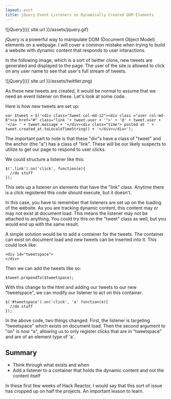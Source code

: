 ```yaml
---
layout: post
title: jQuery Event Listeners on Dynamically Created DOM Elements
---
```


![jQuery]({{ site.url }}/assets/jquery.gif)

jQuery is a powerful way to manipulate DOM (Document Object Model) elements on a webpage.  I will cover a common mistake when trying to build a website with dynamic content that responds to user interactions.  

In the following image, which is a sort of twitter clone, new tweets are generated and displayed to the page.  The user of the site is allowed to click on any user name to see that user's full stream of tweets.  

![jQuery]({{ site.url }}/assets/twittler.png)

As these new tweets are created, it would be normal to assume that we need an event listener on these.  Let's look at some code. 

Here is how new tweets are set up:

    var $tweet = $('<div class="tweet col-md-12"><div class ="user col-md-8"><a href="#" class="link '+ tweet.user + '">' + '@' + tweet.user + '</a> ' + tweet.message + '</div><div class="time"> posted at ' + tweet.created_at.toLocaleTimeString() + '</div></div>');

The important part to note is that these "div"s have a class of "tweet" and the anchor (the "a") has a class of "link".  These will be our likely suspects to utilize to get our page to respond to user clicks.

We could structure a listener like this:

    $('.link').on('click', function(e){
      //do stuff
    }); 

This sets up a listener on elements that have the "link" class.  Anytime there is a click registered this code should execute, but it doesn't.

In this case, you have to remember that listeners are set up on the loading of the website.  As you are tracking dynamic content, this content may or may not exist at document load.  This means the listener may not be attached to anything.  You could try this on the "tweet" class as well, but you would end up with the same result.

A simple solution would be to add a container for the tweets.  The container can exist on document load and new tweets can be inserted into it.  This could look like:

    <div id="tweetspace">
    </div>

Then we can add the tweets like so:

    $tweet.prependTo($tweetspace); 

With this change to the html and adding our tweets to our new "tweetspace", we can modify our listener to act on this container.

    $('#tweetspace').on('click', 'a' function(e){
      //do stuff
    }); 

In the above code, two things changed.  First, the listener is targeting "tweetspace" which exists on document load.  Then the second argument to "on" is now "a", allowing us to only register clicks that are in "tweetspace" and are of an element type of 'a'.

## Summary

* Think through what exists and when
* Add a listener to a container that holds the dynamic content and not the content itself

In these first few weeks of Hack Reactor, I would say that this sort of issue has cropped up on half the projects.  An important lesson to learn.

